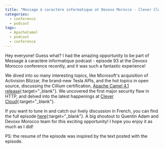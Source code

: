 ```yaml
---
title: "Message à caractère informatique at Devoxx Morocco - Clever Cloud podcast"
categories:
  - conference
  - podcast
tags:
  - ApacheCamel
  - podcast
  - conference 
---
```


Hey everyone! Guess what? I had the amazing opportunity to be part of Message à caractère informatique podcast - episode 93 at the Devoxx Morocco conference recently, and it was such a fantastic experience!

We dived into so many interesting topics, like Microsoft's acquisition of Activision Blizzar, the brand-new Tesla APIs, and the hot topics in open source, discussing the Cillium certification, [Apache Camel 4.1 release](https://camel.apache.org/blog/2023/10/camel41-whatsnew/){:target="_blank"}. We uncovered the first major security flaw in HTTP, and delved into the latest happenings at [Clever Cloud](https://www.clever-cloud.com/){:target="_blank"}.

If you want to tune in and catch our lively discussion in French, you can find the full episode [here](https://www.clever-cloud.com/podcast/lia-marocaine-plie-le-game-des-api-comme-un-apache-certifie/){:target="_blank"}. 
A big shoutout to Quentin Adam and Devoxx Morocco team for this exciting opportunity! I hope you enjoy it as much as I did!

PS: the resume of the episode was inspired by the text posted with the episode.
